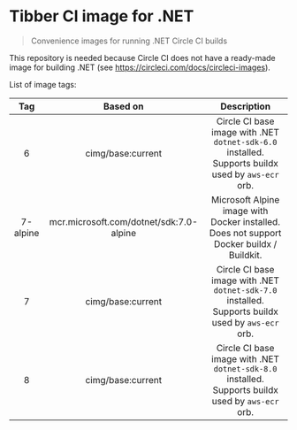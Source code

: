 # Tibber CI image for .NET

> Convenience images for running .NET Circle CI builds

This repository is needed because Circle CI does not have a ready-made image for building .NET (see https://circleci.com/docs/circleci-images).


List of image tags:

| Tag      | Based on                                | Description                                                         |
| :---:    | :---:                                   | :---:                                                               |
| 6        | cimg/base:current                       | Circle CI base image with .NET `dotnet-sdk-6.0` installed. Supports buildx used by `aws-ecr` orb.   |
| 7-alpine | mcr.microsoft.com/dotnet/sdk:7.0-alpine | Microsoft Alpine image with Docker installed. Does not support Docker buildx / Buildkit.                      |
| 7        | cimg/base:current                       | Circle CI base image with .NET `dotnet-sdk-7.0` installed. Supports buildx used by `aws-ecr` orb.   |
| 8        | cimg/base:current                       | Circle CI base image with .NET `dotnet-sdk-8.0` installed. Supports buildx used by `aws-ecr` orb.   |
